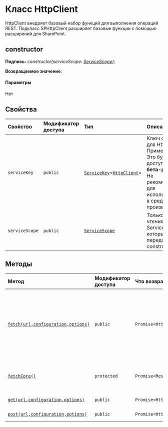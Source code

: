 # <a name="httpclient-class"></a>Класс HttpClient







HttpClient внедряет базовый набор функций для выполнения операций REST. Подкласс SPHttpClient расширяет базовые функции с помощью расширений для SharePoint.


## <a name="constructor"></a>constructor


**Подпись:** _constructor(serviceScope: [ServiceScope](../sp-core-library/servicescope.md));_

**Возвращаемое значение**: 



#### <a name="parameters"></a>Параметры
Нет


## <a name="properties"></a>Свойства

| Свойство     | Модификатор доступа | Тип | Описание|
|:-------------|:----|:-------|:-----------|
|`serviceKey`     | `public` | [`ServiceKey`](../sp-core-library/servicekey.md)<[`HttpClient`](../sp-http/httpclient.md)> | Ключ службы для HttpClient. Примечание. Это будет доступно в **бета-режиме**. Не рекомендуем для использования в среде производства. |
|`serviceScope`     | `public` | [`ServiceScope`](../sp-core-library/servicescope.md) | _Только для чтения._ ServiceScope, который передается в constructor. |




## <a name="methods"></a>Методы

| Метод       | Модификатор доступа | Что возвращается  | Описание|
|:-------------|:----|:-------|:-----------|
|[`fetch(url,configuration,options)`](fetch-httpclient.md)     | `public` | `Promise<HttpClientResponse>` | Выполняет вызов службы REST. Несмотря на то что подкласс SPHttpClient добавляет некоторые улучшения, параметры и семантика для HttpClient.fetch() фактически такие же, как и в стандарте по API WHATWG (приведен здесь: https://fetch.spec.whatwg.org). |
|[`fetchCore()`](fetchcore-httpclient.md)     | `protected` | `Promise<Response>` | Все сетевые запросы маршрутизируются с помощью этого метода, вызывающего IFetchProvider.fetch(). |
|[`get(url,configuration,options)`](get-httpclient.md)     | `public` | `Promise<HttpClientResponse>` | Вызывает fetch(), но задает метод GET. |
|[`post(url,configuration,options)`](post-httpclient.md)     | `public` | `Promise<HttpClientResponse>` | Вызывает fetch(), но задает метод POST. |





